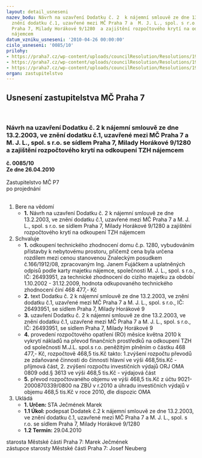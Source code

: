 ```yaml
---
layout: detail_usneseni
nazev_bodu: Návrh na uzavření Dodatku č. 2  k nájemní smlouvě ze dne 13.2.2003, ve
  znění dodatku č.1, uzavřené mezi MČ Praha 7 a  M. J. L., spol. s r.o. se sídlem
  Praha 7, Milady Horákové 9/1280  a zajištění rozpočtového krytí na odkoupení TZH
  nájemcem
datum_vzniku_usneseni: '2010-04-26 00:00:00'
cislo_usneseni: '0085/10'
prilohy:
- https://praha7.cz/wp-content/uploads/councilResolution/Resolutions/19667/2-10-0241r.doc
- https://praha7.cz/wp-content/uploads/councilResolution/Resolutions/19667/2-10-dodatekschvradou.doc
- https://praha7.cz/wp-content/uploads/councilResolution/Resolutions/19667/2-10-0359r.doc
organ: zastupitelstvo
---
```

<div id="ucUsn_pList" class="usn">
	<span><h2>Usnesení zastupitelstva MČ Praha 7 </h2>
<br></span><div class="standBody">
<span><h3>Návrh na uzavření Dodatku č. 2  k nájemní smlouvě ze dne 13.2.2003, ve znění dodatku č.1, uzavřené mezi MČ Praha 7 a  M. J. L., spol. s r.o. se sídlem Praha 7, Milady Horákové 9/1280  a zajištění rozpočtového krytí na odkoupení TZH nájemcem</h3></span><div class="center">
		<strong>č. 0085/10</strong><br>
	</div>
<div class="center">
		<strong>Ze dne 26.04.2010</strong><br><br>
	</div>Zastupitelstvo MČ P7<br> po projednání<br><br><ol>
<li>Bere na vědomí<ul><li>
<strong>1.</strong> Návrh na uzavření Dodatku č. 2  k nájemní smlouvě ze dne 13.2.2003, ve znění dodatku č.1, uzavřené mezi MČ Praha 7 a  M. J. L., spol. s r.o. se sídlem Praha 7, Milady Horákové 9/1280  a zajištění rozpočtového krytí na odkoupení TZH nájemcem</li></ul>
</li>
<li>Schvaluje<ul>
<li>
<strong>1.</strong> odkoupení technického zhodnocení domu č.p. 1280, vybudováním přístavby k nebytovému prostoru, přičemž cena byla určena rozdílem mezi cenou stanovenou Znaleckým posudkem č.166/1912/08, zpracovaným Ing. Janem Fujáčkem a uplatněných odpisů podle karty majetku nájemce,  společnosti M. J. L., spol. s r.o., IČ: 26493951, za technické zhodnocení do cizího majetku za období 1.10.2002 - 31.12.2009, hodnota odkupovaného technického zhodnocení  činí  468 477,- Kč </li>
<li>
<strong>2.</strong> text  Dodatku č. 2  k nájemní smlouvě ze dne 13.2.2003, ve znění dodatku č.1, uzavřené mezi MČ Praha 7 a M. J. L., spol. s r.o., IČ: 26493951, se sídlem  Praha 7, Milady Horákové 9 </li>
<li>
<strong>3.</strong> uzavření Dodatku č. 2  k nájemní smlouvě ze dne 13.2.2003, ve znění dodatku č.1,  uzavřené mezi MČ Praha 7 a M. J. L., spol. s r.o., IČ: 26493951, se sídlem  Praha 7, Milady Horákové 9 </li>
<li>
<strong>4.</strong> provedení rozpočtového opatření (RO) měsíce května 2010 k vykrytí nákladů na převod finančních prostředků na odkoupení TZH od společnosti M.J.L. spol.s r.o. peněžitým plněním o částku 468 477,- Kč, rozpočtově 468,5 tis.Kč takto:            1.zvýšení rozpočtu převodů ze zdaňované činnosti do činnosti hlavní ve výši 468,5tis.Kč - příjmová část,                                                                                     2. zvýšení rozpočtu investičních výdajů ORJ OMA 0809 odd.§ 3613 ve výši 468,5 tis.Kč - výdajová část</li>
<li>
<strong>5.</strong> převod rozpočtovaného objemu ve výši 468,5 tis.Kč z účtu 9021-2000870339/0800 na ZBÚ v r.2010 a  úhradu investičních výdajů v objemu  468,5 tis.Kč v roce 2010, dle dispozic OMA</li>
</ul>
</li>
<li>Ukládá<ul>
<li>
<strong>1. Určen: </strong>STA Ječmének Marek</li>
<li>
<strong>1.1 Úkol: </strong>podepsat  Dodatek č.2 k nájemní smlouvě ze dne 13.2.2003, ve znění dodatku č.1, uzavřené mezi MČ Praha 7 a M. J. L., spol. s r.o. se sídlem Praha 7, Milady Horákové 9/1280 </li>
<li>
<strong>1.2 Termín: </strong>29.04.2010</li>
</ul>
</li>
</ol>starosta Městské části Praha 7: Marek Ječmének<br>zástupce starosty Městské části Praha 7: Josef Neuberg
</div>
</div>